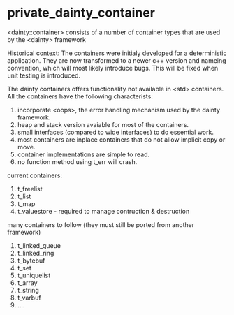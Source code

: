 # private_dainty_container
&lt;dainty::container> consists of a number of container types that are used by the &lt;dainty> framework

Historical context: The containers were initialy developed for a deterministic application. They are now transformed to a newer c++ version and nameing convention, which will most likely introduce bugs. This will be fixed when unit testing is introduced.

The dainty containers offers functionality not available in &lt;std> containers. All the containers have the following characterists:
1. incorporate &lt;oops>, the error handling mechanism used by the dainty framework.
2. heap and stack version avaiable for most of the containers.
3. small interfaces (compared to wide interfaces) to do essential work.
4. most containers are inplace containers that do not allow implicit copy or move.
5. container implementations are simple to read.
6. no function method using t_err will crash.

current containers:
1. t_freelist
2. t_list
3. t_map
4. t_valuestore - required to manage contruction & destruction

many containers to follow (they must still be ported from another framework)
1. t_linked_queue
2. t_linked_ring
3. t_bytebuf
4. t_set
5. t_uniquelist
6. t_array
7. t_string
8. t_varbuf
9. ....
